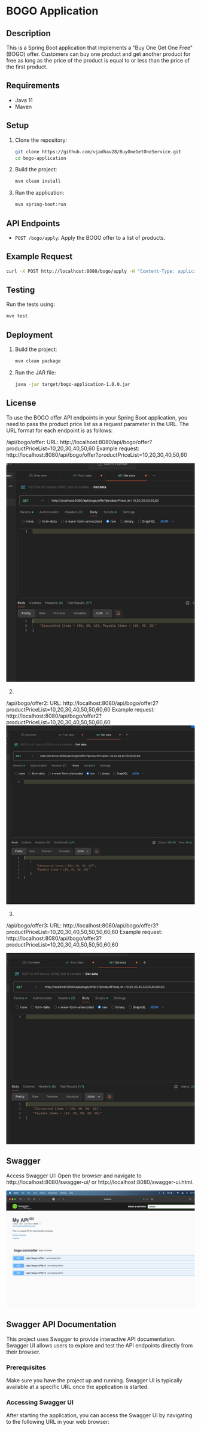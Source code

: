 # BOGO Application

## Description
This is a Spring Boot application that implements a "Buy One Get One Free" (BOGO) offer. Customers can buy one product and get another product for free as long as the price of the product is equal to or less than the price of the first product.

## Requirements
- Java 11
- Maven

## Setup
1. Clone the repository:
    ```sh
    git clone https://github.com/vjadhav28/BuyOneGetOneService.git
    cd bogo-application
    ```

2. Build the project:
    ```sh
    mvn clean install
    ```

3. Run the application:
    ```sh
    mvn spring-boot:run
    ```

## API Endpoints
- `POST /bogo/apply`: Apply the BOGO offer to a list of products.

## Example Request
```sh
curl -X POST http://localhost:8080/bogo/apply -H "Content-Type: application/json" -d '[{"price":10},{"price":20},{"price":30},{"price":40},{"price":50},{"price":60}]'
```

## Testing
Run the tests using:
```sh
mvn test
```

## Deployment
1. Build the project:
    ```sh
    mvn clean package
    ```

2. Run the JAR file:
    ```sh
    java -jar target/bogo-application-1.0.0.jar
    ```

## License
To use the BOGO offer API endpoints in your Spring Boot application, you need to pass the product price list as a request parameter in the URL. The URL format for each endpoint is as follows:

/api/bogo/offer:
URL: http://localhost:8080/api/bogo/offer?productPriceList=10,20,30,40,50,60
Example request: http://localhost:8080/api/bogo/offer?productPriceList=10,20,30,40,50,60

![img_1.png](img_1.png)

2.
/api/bogo/offer2:
URL: http://localhost:8080/api/bogo/offer2?productPriceList=10,20,30,40,50,50,60,60
Example request: http://localhost:8080/api/bogo/offer2?productPriceList=10,20,30,40,50,50,60,60
![img_2.png](img_2.png)

3.
/api/bogo/offer3:
URL: http://localhost:8080/api/bogo/offer3?productPriceList=10,20,30,40,50,50,50,60,60
Example request: http://localhost:8080/api/bogo/offer3?productPriceList=10,20,30,40,50,50,50,60,60

![img_3.png](img_3.png)

## Swagger

Access Swagger UI:
Open the browser and navigate to http://localhost:8080/swagger-ui/ or http://localhost:8080/swagger-ui.html.

![img.png](img.png)
## Swagger API Documentation

This project uses Swagger to provide interactive API documentation. Swagger UI allows users to explore and test the API endpoints directly from their browser.

### Prerequisites

Make sure you have the project up and running. Swagger UI is typically available at a specific URL once the application is started.

### Accessing Swagger UI

After starting the application, you can access the Swagger UI by navigating to the following URL in your web browser:

